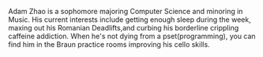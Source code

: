 Adam Zhao is a sophomore majoring Computer Science and minoring in Music. His current interests include getting enough sleep during the week, maxing out his Romanian Deadlifts,and curbing his borderline crippling caffeine addiction. When he's not dying from a pset(programming), you can find him in the Braun practice rooms improving his cello skills.

